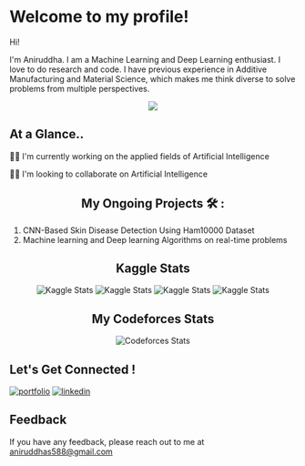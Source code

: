 # Welcome to my profile!

Hi! 

I'm Aniruddha. I am a Machine Learning and Deep Learning enthusiast. I love to do research and code. I have previous experience in Additive Manufacturing and Material Science, which makes me think diverse to solve problems from multiple perspectives.

<p align="center">
  <img src="https://github.com/Aniruddha120/Aniruddha120/assets/34673269/5e3b2165-729b-4a76-abdd-84c7e8cb2f17" />
</p>

## At a Glance..

👩‍💻 I'm currently working on the applied fields of Artificial Intelligence

👯‍♀️ I'm looking to collaborate on Artificial Intelligence

<h2 align="center"> My Ongoing Projects 🛠 : </h2>
  
1. CNN-Based Skin Disease Detection Using Ham10000 Dataset
2. Machine learning and Deep learning Algorithms on real-time problems


<h2 align="center"> Kaggle Stats</h2>
<p align="center">
  <img alt="Kaggle Stats" src="https://road-to-kaggle-grandmaster.vercel.app/api/badges/aniruddhasarkar/competition/light" />
  <img alt="Kaggle Stats" src="https://road-to-kaggle-grandmaster.vercel.app/api/badges/aniruddhasarkar/dataset/light" />
  <img alt="Kaggle Stats" src="https://road-to-kaggle-grandmaster.vercel.app/api/badges/aniruddhasarkar/notebook/light" />
  <img alt="Kaggle Stats" src="https://road-to-kaggle-grandmaster.vercel.app/api/badges/aniruddhasarkar/discussion/light" />
</p>

<h2 align="center"> My Codeforces Stats </h2>

<p align="center">
  <img alt="Codeforces Stats" src="https://codeforces-readme-stats.vercel.app/api/card?username=SarkarAniruddha" />
</p>

## Let's Get Connected !

[![portfolio](https://img.shields.io/badge/my_portfolio-000?style=for-the-badge&logo=ko-fi&logoColor=white)](https://sites.google.com/view/aisarqar)  [![linkedin](https://img.shields.io/badge/linkedin-0A66C2?style=for-the-badge&logo=linkedin&logoColor=white)](https://www.linkedin.com/in/sarkar-aniruddha/)

## Feedback

If you have any feedback, please reach out to me at aniruddhas588@gmail.com
